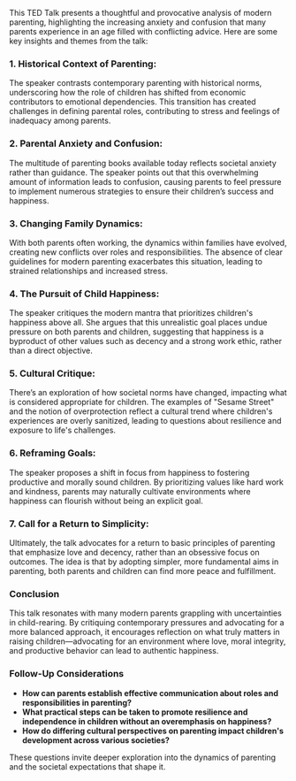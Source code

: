 This TED Talk presents a thoughtful and provocative analysis of modern parenting, highlighting the increasing anxiety and confusion that many parents experience in an age filled with conflicting advice. Here are some key insights and themes from the talk:

### 1. **Historical Context of Parenting**: 
The speaker contrasts contemporary parenting with historical norms, underscoring how the role of children has shifted from economic contributors to emotional dependencies. This transition has created challenges in defining parental roles, contributing to stress and feelings of inadequacy among parents.

### 2. **Parental Anxiety and Confusion**: 
The multitude of parenting books available today reflects societal anxiety rather than guidance. The speaker points out that this overwhelming amount of information leads to confusion, causing parents to feel pressure to implement numerous strategies to ensure their children’s success and happiness.

### 3. **Changing Family Dynamics**: 
With both parents often working, the dynamics within families have evolved, creating new conflicts over roles and responsibilities. The absence of clear guidelines for modern parenting exacerbates this situation, leading to strained relationships and increased stress.

### 4. **The Pursuit of Child Happiness**: 
The speaker critiques the modern mantra that prioritizes children's happiness above all. She argues that this unrealistic goal places undue pressure on both parents and children, suggesting that happiness is a byproduct of other values such as decency and a strong work ethic, rather than a direct objective.

### 5. **Cultural Critique**: 
There’s an exploration of how societal norms have changed, impacting what is considered appropriate for children. The examples of "Sesame Street" and the notion of overprotection reflect a cultural trend where children's experiences are overly sanitized, leading to questions about resilience and exposure to life's challenges.

### 6. **Reframing Goals**: 
The speaker proposes a shift in focus from happiness to fostering productive and morally sound children. By prioritizing values like hard work and kindness, parents may naturally cultivate environments where happiness can flourish without being an explicit goal.

### 7. **Call for a Return to Simplicity**: 
Ultimately, the talk advocates for a return to basic principles of parenting that emphasize love and decency, rather than an obsessive focus on outcomes. The idea is that by adopting simpler, more fundamental aims in parenting, both parents and children can find more peace and fulfillment.

### Conclusion
This talk resonates with many modern parents grappling with uncertainties in child-rearing. By critiquing contemporary pressures and advocating for a more balanced approach, it encourages reflection on what truly matters in raising children—advocating for an environment where love, moral integrity, and productive behavior can lead to authentic happiness.

### Follow-Up Considerations
- **How can parents establish effective communication about roles and responsibilities in parenting?**
- **What practical steps can be taken to promote resilience and independence in children without an overemphasis on happiness?**
- **How do differing cultural perspectives on parenting impact children's development across various societies?** 

These questions invite deeper exploration into the dynamics of parenting and the societal expectations that shape it.